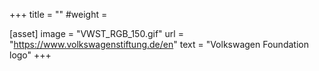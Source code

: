 +++
title = ""
#weight =

[asset]
    image = "VWST_RGB_150.gif"
    url = "https://www.volkswagenstiftung.de/en"
    text = "Volkswagen Foundation logo"
+++
